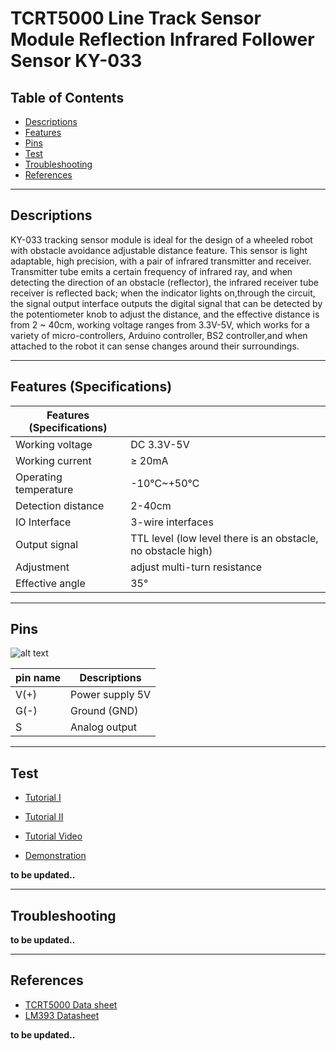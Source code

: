 # TCRT5000 Line Track Sensor Module Reflection Infrared Follower Sensor KY-033

## Table of Contents

-   [Descriptions](#descriptions)
-   [Features](#features)
-   [Pins](#pins)
-   [Test](#test)
-   [Troubleshooting](#troubleshooting)
-   [References](#references)

---

## Descriptions

KY-033 tracking sensor module is ideal for the design of a wheeled robot with obstacle avoidance adjustable distance feature. This sensor is light adaptable, high precision, with a pair of infrared transmitter and receiver. Transmitter tube emits a certain frequency of infrared ray, and when detecting the direction of an obstacle (reflector), the infrared receiver tube receiver is reflected back; when the indicator lights on,through the circuit, the signal output interface outputs the digital signal that can be detected by the potentiometer knob to adjust the distance, and the effective distance is from 2 ~ 40cm, working voltage ranges from 3.3V-5V, which works for a variety of micro-controllers, Arduino controller, BS2 controller,and when attached to the robot it can sense changes around their surroundings.

---

## Features (Specifications)

| Features (Specifications) |                                                              |
| ------------------------- | ------------------------------------------------------------ |
| Working voltage           | DC 3.3V-5V                                                   |
| Working current           | ≥ 20mA                                                       |
| Operating temperature     | -10℃~+50℃                                                    |
| Detection distance        | 2-40cm                                                       |
| IO Interface              | 3-wire interfaces                                            |
| Output signal             | TTL level (low level there is an obstacle, no obstacle high) |
| Adjustment                | adjust multi-turn resistance                                 |
| Effective angle           | 35°                                                          |

---

## Pins

![alt text](https://bit.ly/3sywKlV 'pinout')

| pin name | Descriptions    |
| -------- | --------------- |
| V(+)     | Power supply 5V |
| G(-)     | Ground (GND)    |
| S        | Analog output   |

---

## Test

-   [Tutorial I](http://bit.ly/KY-033-Tracking-sensor-module)
-   [Tutorial II](https://bit.ly/3waMk9U)

-   [Tutorial Video](https://youtu.be/Pl-5Paq5bpQ)

-   [Demonstration](https://youtu.be/RDD1OktBrLM)

**to be updated..**

---

## Troubleshooting

**to be updated..**

---

## References

-   [TCRT5000 Data sheet](https://bit.ly/397eetu)
-   [LM393 Datasheet](https://bit.ly/2PngwO8)

**to be updated..**
